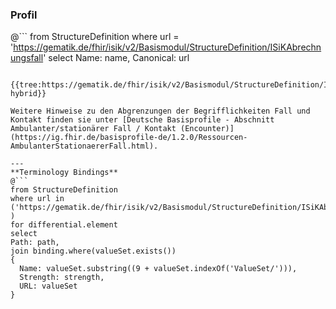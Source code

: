 ### Profil

@```
from StructureDefinition where url = 'https://gematik.de/fhir/isik/v2/Basismodul/StructureDefinition/ISiKAbrechnungsfall' select Name: name, Canonical: url
```

{{tree:https://gematik.de/fhir/isik/v2/Basismodul/StructureDefinition/ISiKAbrechnungsfall, hybrid}}

Weitere Hinweise zu den Abgrenzungen der Begrifflichkeiten Fall und Kontakt finden sie unter [Deutsche Basisprofile - Abschnitt Ambulanter/stationärer Fall / Kontakt (Encounter)](https://ig.fhir.de/basisprofile-de/1.2.0/Ressourcen-AmbulanterStationaererFall.html).

---
**Terminology Bindings**
@```
from StructureDefinition
where url in ('https://gematik.de/fhir/isik/v2/Basismodul/StructureDefinition/ISiKAbrechnungsfall' )
for differential.element
select
Path: path,
join binding.where(valueSet.exists())
{
  Name: valueSet.substring((9 + valueSet.indexOf('ValueSet/'))),
  Strength: strength,
  URL: valueSet
}
```